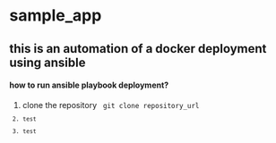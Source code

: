 # sample_app


## this is an automation of a docker deployment using ansible 

#### how to run ansible playbook deployment?
1. clone the repository <code> git clone repository_url<code>
2. test
3. test